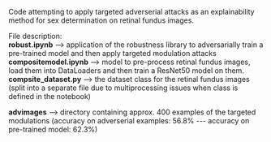 Code attempting to apply targeted adverserial attacks as an explainability method for sex determination on retinal fundus images.  <br>

File description:  <br>
**robust.ipynb** --> application of the robustness library to adversarially train a pre-trained model and then apply targeted modulation attacks  <br>
**compositemodel.ipynb** --> model to pre-process retinal fundus images, load them into DataLoaders and then train a ResNet50 model on them.  <br>
**compsite_dataset.py** --> the dataset class for the retinal fundus images (split into a separate file due to multiprocessing issues when class is defined in the notebook)  <br>

**advimages** --> directory containing approx. 400 examples of the targeted modulations (accuracy on adverserial examples: 56.8% --- accuracy on pre-trained model: 62.3%)  <br>
